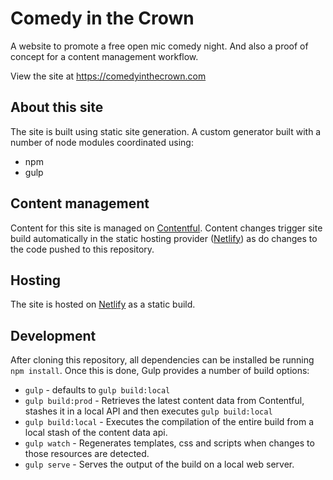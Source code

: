 # Comedy in the Crown

A website to promote a free open mic comedy night. And also a proof of concept for a content management workflow.

View the site at https://comedyinthecrown.com

## About this site

The site is built using static site generation. A custom generator built with a number of node modules coordinated using:

- npm
- gulp

## Content management

Content for this site is managed on [Contentful](https://contentful.com). Content changes trigger site build automatically in the static hosting provider ([Netlify](https://netlify.com)) as do changes to the code pushed to this repository.


## Hosting

The site is hosted on [Netlify](https://netlify.com) as a static build.


## Development

After cloning this repository, all dependencies can be installed be running `npm install`. Once this is done, Gulp provides a number of build options:

- `gulp` - defaults to `gulp build:local`
- `gulp build:prod` - Retrieves the latest content data from Contentful, stashes it in a local API and then executes `gulp build:local`
- `gulp build:local` - Executes the compilation of the entire build from a local stash of the content data api.
- `gulp watch` - Regenerates templates, css and scripts when changes to those resources are detected.
- `gulp serve` - Serves the output of the build on a local web server.